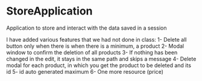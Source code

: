 # StoreApplication

Application to store and interact with the data saved in a session

I have added various features that we had not done in class:
1- Delete all button only when there is when there is a minimum, a product
2- Modal window to confirm the deletion of all products
3- If nothing has been changed in the edit, it stays in the same path and skips a message
4- Delete modal for each product, in which you get the product to be deleted and its id
5- id auto generated maximum
6- One more resource (price)
